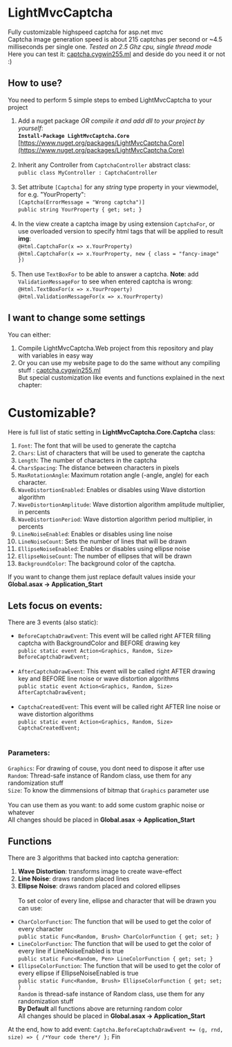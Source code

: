 # LightMvcCaptcha
Fully customizable highspeed captcha for asp.net mvc<br>
Captcha image generation speed is about 215 captchas per second or ~4.5 milliseconds per single one. *Tested on 2.5 Ghz cpu, single thread mode*<br>
Here you can test it: [captcha.cygwin255.ml](http://captcha.cygwin255.ml) and deside do you need it or not :)

## How to use?
You need to perform 5 simple steps to embed LightMvcCaptcha to your project
1. Add a nuget package *OR compile it and add dll to your project by yourself*:<br>
**`Install-Package LightMvcCaptcha.Core`**<br>
[https://www.nuget.org/packages/LightMvcCaptcha.Core](https://www.nuget.org/packages/LightMvcCaptcha.Core)
<br><br>
2. Inherit any Controller from `CaptchaController` abstract class:<br>
`public class MyController : CaptchaController`
<br><br>
3. Set attribute `[Captcha]` for any *string* type property in your viewmodel, for e.g. "YourProperty":<br>
`[Captcha(ErrorMessage = "Wrong captcha")]`<br>
`public string YourProperty { get; set; }`
<br><br>
4. In the view create a captcha image by using extension `CaptchaFor`, or use overloaded version to specify html tags that will be applied to result **img**: <br>
`@Html.CaptchaFor(x => x.YourProperty)`<br>
`@Html.CaptchaFor(x => x.YourProperty, new { class = "fancy-image" })`
<br><br>
5. Then use `TextBoxFor` to be able to answer a captcha. **Note**: add `ValidationMessageFor` to see when entered captcha is wrong:<br>
`@Html.TextBoxFor(x => x.YourProperty)`<br>
`@Html.ValidationMessageFor(x => x.YourProperty)`

## I want to change some settings
You can either:
1. Compile LightMvcCaptcha.Web project from this repository and play with variables in easy way
2. Or you can use my website page to do the same without any compiling stuff : [captcha.cygwin255.ml](http://captcha.cygwin255.ml) <br>
But special customization like events and functions explained in the next chapter:

# Customizable?
Here is full list of static setting in **LightMvcCaptcha.Core.Captcha** class:
1. `Font`: The font that will be used to generate the captcha
1. `Chars`: List of characters that will be used to generate the captcha
1. `Length`: The number of characters in the captcha
1. `CharsSpacing`: The distance between characters in pixels
1. `MaxRotationAngle`: Maximum rotation angle (-angle, angle) for each character.
1. `WaveDistortionEnabled`: Enables or disables using Wave distortion algorithm
1. `WaveDistortionAmplitude`: Wave distortion algorithm amplitude multiplier, in percents
1. `WaveDistortionPeriod`: Wave distortion algorithm period multiplier, in percents
1. `LineNoiseEnabled`: Enables or disables using line noise
1. `LineNoiseCount`: Sets the number of lines that will be drawn
1. `EllipseNoiseEnabled`: Enables or disables using ellipse noise
1. `EllipseNoiseCount`: The number of ellipses that will be drawn
1. `BackgroundColor`: The background color of the captcha.

If you want to change them just replace default values inside your **Global.asax -> Application_Start**<br>
## Lets focus on events:
There are 3 events (also static):
* `BeforeCaptchaDrawEvent`: This event will be called right AFTER filling captcha with BackgroundColor and BEFORE drawing key<br>
`public static event Action<Graphics, Random, Size> BeforeCaptchaDrawEvent;`
<br><br>
* `AfterCaptchaDrawEvent`: This event will be called right AFTER drawing key and BEFORE line noise or wave distortion algorithms<br>
`public static event Action<Graphics, Random, Size> AfterCaptchaDrawEvent;`
<br><br>
* `CaptchaCreatedEvent`: This event will be called right AFTER line noise or wave distortion algorithms<br>
`public static event Action<Graphics, Random, Size> CaptchaCreatedEvent;`
<br><br>
### Parameters:
`Graphics`: For drawing of couse, you dont need to dispose it after use<br>
`Random`: Thread-safe instance of Random class, use them for any randomization stuff<br>
`Size`: To know the dimmensions of bitmap that `Graphics` parameter use<br>
<br>
You can use them as you want: to add some custom graphic noise or whatever<br>
All changes should be placed in **Global.asax -> Application_Start**
## Functions
There are 3 algorithms that backed into captcha generation:
1. **Wave Distortion**: transforms image to create wave-effect
2. **Line Noise**: draws random placed lines
3. **Ellipse Noise**: draws random placed and colored ellipses<br><br>
To set color of every line, ellipse and character that will be drawn you can use:
* `CharColorFunction`: The function that will be used to get the color of every character<br>
`public static Func<Random, Brush> CharColorFunction { get; set; }`
* `LineColorFunction`: The function that will be used to get the color of every line if LineNoiseEnabled is true  <br>
`public static Func<Random, Pen> LineColorFunction { get; set; } `
* `EllipseColorFunction`: The function that will be used to get the color of every ellipse if EllipseNoiseEnabled is true<br>
`public static Func<Random, Brush> EllipseColorFunction { get; set; }`<br>
`Random` is thread-safe instance of Random class, use them for any randomization stuff<br>
**By Default** all functions above are returning random color<br>
All changes should be placed in **Global.asax -> Application_Start**

At the end, how to add event:
`Captcha.BeforeCaptchaDrawEvent += (g, rnd, size) => { /*Your code there*/ };`
Fin
